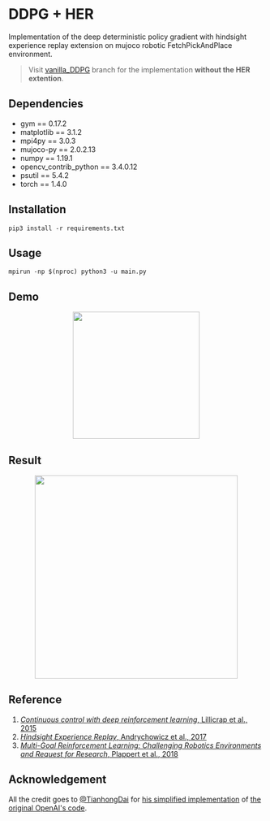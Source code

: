 # DDPG + HER
Implementation of the deep deterministic policy gradient with hindsight experience replay extension on mujoco robotic FetchPickAndPlace environment.   
> Visit [vanilla_DDPG](https://github.com/alirezakazemipour/DDPG-her/tree/vanilla_DDPG) branch for the implementation **without the HER extention**.  

## Dependencies  
- gym == 0.17.2  
- matplotlib == 3.1.2  
- mpi4py == 3.0.3  
- mujoco-py == 2.0.2.13  
- numpy == 1.19.1  
- opencv_contrib_python == 3.4.0.12  
- psutil == 5.4.2  
- torch == 1.4.0  

## Installation
```shell
pip3 install -r requirements.txt
```

## Usage
```shell
mpirun -np $(nproc) python3 -u main.py
```
## Demo
<p align="center">
  <img src="https://github.com/alirezakazemipour/DDPG-her/blob/master/demo/FetchPickAndPlace.gif" height=250>
</p>  

## Result
<p align="center">
  <img src="https://github.com/alirezakazemipour/DDPG-her/blob/master/Result/Fetch_PickandPlace.png" height=400>
</p>

## Reference
1. [_Continuous control with deep reinforcement learning_, Lillicrap et al., 2015](https://arxiv.org/abs/1509.02971)  
2. [_Hindsight Experience Replay_, Andrychowicz et al., 2017](https://arxiv.org/abs/1707.01495)  
3. [_Multi-Goal Reinforcement Learning: Challenging Robotics Environments and Request for Research_, Plappert et al., 2018](https://arxiv.org/abs/1802.09464)  
## Acknowledgement
All the credit goes to [@TianhongDai](https://github.com/TianhongDai) for [his simplified implementation](https://github.com/TianhongDai/hindsight-experience-replay) of [the original OpenAI's code](https://github.com/openai/baselines/tree/master/baselines/her).  

